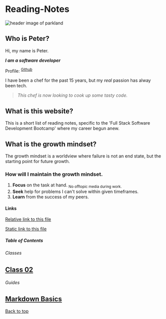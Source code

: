 # Reading-Notes

![header image of parkland](https://media.discordapp.net/attachments/914902361246416966/915747141023068180/unknown.png)

## Who is Peter?

Hi, my name is Peter. 

***I am a software developer***

Profile: <SUP>[Github](https://github.com/AddPCB)</SUP>

I have been a chef for the past 15 years, but my *real* passion has alway been tech.

> *This chef is now looking to cook up some tasty code.*

## What is this website?

This is a short list of reading notes, specific to the 'Full Stack Software Development Bootcamp' where my career begun anew.

## What is the growth mindset?

The growth mindset is a worldview where failure is not an end state, but the starting point for future growth.

### How will I maintain the growth mindset.

1. **Focus** on the task at hand. <SUB>No offtopic media during work.</SUB>
2. **Seek** help for problems I can't solve within given timeframes.
3. **Learn** from the success of my peers.

#### Links

[Relative link to this file](README.md)

[Static link to this file](https://addpcb.github.io/reading-notes/README.md)

##### Table of Contents

###### Classes

## [Class 02](class-02.md)

###### Guides

[Markdown Basics](basics.md)
---

[Back to top](#)
